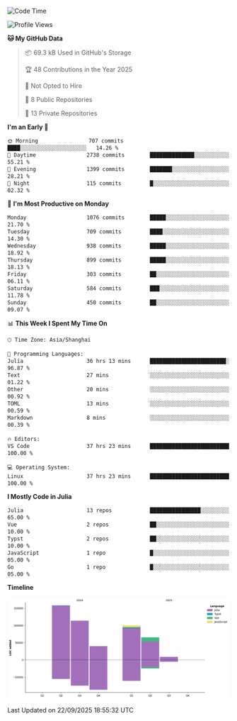 <!--START_SECTION:waka-->
![Code Time](http://img.shields.io/badge/Code%20Time-782%20hrs%2017%20mins-blue)

![Profile Views](http://img.shields.io/badge/Profile%20Views-4-blue)

**🐱 My GitHub Data** 

> 📦 69.3 kB Used in GitHub's Storage 
 > 
> 🏆 48 Contributions in the Year 2025
 > 
> 🚫 Not Opted to Hire
 > 
> 📜 8 Public Repositories 
 > 
> 🔑 13 Private Repositories 
 > 
**I'm an Early 🐤** 

```text
🌞 Morning                707 commits         ████░░░░░░░░░░░░░░░░░░░░░   14.26 % 
🌆 Daytime                2738 commits        ██████████████░░░░░░░░░░░   55.21 % 
🌃 Evening                1399 commits        ███████░░░░░░░░░░░░░░░░░░   28.21 % 
🌙 Night                  115 commits         █░░░░░░░░░░░░░░░░░░░░░░░░   02.32 % 
```
📅 **I'm Most Productive on Monday** 

```text
Monday                   1076 commits        █████░░░░░░░░░░░░░░░░░░░░   21.70 % 
Tuesday                  709 commits         ████░░░░░░░░░░░░░░░░░░░░░   14.30 % 
Wednesday                938 commits         █████░░░░░░░░░░░░░░░░░░░░   18.92 % 
Thursday                 899 commits         █████░░░░░░░░░░░░░░░░░░░░   18.13 % 
Friday                   303 commits         ██░░░░░░░░░░░░░░░░░░░░░░░   06.11 % 
Saturday                 584 commits         ███░░░░░░░░░░░░░░░░░░░░░░   11.78 % 
Sunday                   450 commits         ██░░░░░░░░░░░░░░░░░░░░░░░   09.07 % 
```


📊 **This Week I Spent My Time On** 

```text
🕑︎ Time Zone: Asia/Shanghai

💬 Programming Languages: 
Julia                    36 hrs 13 mins      ████████████████████████░   96.87 % 
Text                     27 mins             ░░░░░░░░░░░░░░░░░░░░░░░░░   01.22 % 
Other                    20 mins             ░░░░░░░░░░░░░░░░░░░░░░░░░   00.92 % 
TOML                     13 mins             ░░░░░░░░░░░░░░░░░░░░░░░░░   00.59 % 
Markdown                 8 mins              ░░░░░░░░░░░░░░░░░░░░░░░░░   00.39 % 

🔥 Editors: 
VS Code                  37 hrs 23 mins      █████████████████████████   100.00 % 

💻 Operating System: 
Linux                    37 hrs 23 mins      █████████████████████████   100.00 % 
```

**I Mostly Code in Julia** 

```text
Julia                    13 repos            ████████████████░░░░░░░░░   65.00 % 
Vue                      2 repos             ██░░░░░░░░░░░░░░░░░░░░░░░   10.00 % 
Typst                    2 repos             ██░░░░░░░░░░░░░░░░░░░░░░░   10.00 % 
JavaScript               1 repo              █░░░░░░░░░░░░░░░░░░░░░░░░   05.00 % 
Go                       1 repo              █░░░░░░░░░░░░░░░░░░░░░░░░   05.00 % 
```



**Timeline**

![Lines of Code chart](https://raw.githubusercontent.com/DimhamT/DimhamT/main/assets/bar_graph.png)


 Last Updated on 22/09/2025 18:55:32 UTC
<!--END_SECTION:waka-->



<!--
**dhtantoy/dhtantoy** is a ✨ _special_ ✨ repository because its `README.md` (this file) appears on your GitHub profile.

Here are some ideas to get you started:

- 🔭 I’m currently working on ...
- 🌱 I’m currently learning ...
- 👯 I’m looking to collaborate on ...
- 🤔 I’m looking for help with ...
- 💬 Ask me about ...
- 📫 How to reach me: ...
- 😄 Pronouns: ...
- ⚡ Fun fact: ...
-->
